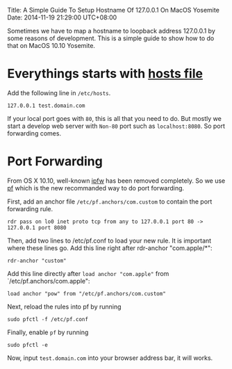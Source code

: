 Title: A Simple Guide To Setup Hostname Of 127.0.0.1 On MacOS Yosemite
Date: 2014-11-19 21:29:00 UTC+08:00


Sometimes we have to map a hostname to loopback address 127.0.0.1
by some reasons of development. This is a simple guide to show how
to do that on MacOS 10.10 Yosemite.

# Everythings starts with [hosts file](https://en.wikipedia.org/wiki/Hosts_(file))

Add the following line in `/etc/hosts`.

    127.0.0.1 test.domain.com

If your local port goes with `80`, this is all that you need to do.
But mostly we start a develop web server with `Non-80` port such as
`localhost:8080`. So port forwarding comes.

# Port Forwarding

From OS X 10.10, well-known [ipfw](https://en.wikipedia.org/wiki/Ipfirewall#cite_note-2) has been removed completely. So we
use [pf](https://developer.apple.com/library/mac/documentation/Darwin/Reference/ManPages/man5/pf.conf.5.html) which is the new recommanded way to do port forwarding.

First, add an anchor file `/etc/pf.anchors/com.custom` to contain the
port forwarding rule.

    rdr pass on lo0 inet proto tcp from any to 127.0.0.1 port 80 -> 127.0.0.1 port 8080

Then, add two lines to /etc/pf.conf to load your new rule.
It is important where these lines go.
Add this line right after rdr-anchor "com.apple/\*":

    rdr-anchor "custom"

Add this line directly after `load anchor "com.apple"` from `/etc/pf.anchors/com.apple":

    load anchor "pow" from "/etc/pf.anchors/com.custom"

Next, reload the rules into pf by running

    sudo pfctl -f /etc/pf.conf

Finally, enable `pf` by running

    sudo pfctl -e

Now, input `test.domain.com` into your browser address bar, it will works.
